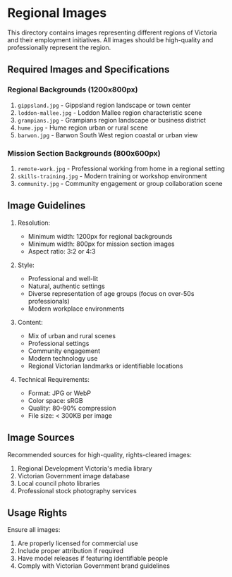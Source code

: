 # Regional Images

This directory contains images representing different regions of Victoria and their employment initiatives. All images should be high-quality and professionally represent the region.

## Required Images and Specifications

### Regional Backgrounds (1200x800px)
1. `gippsland.jpg` - Gippsland region landscape or town center
2. `loddon-mallee.jpg` - Loddon Mallee region characteristic scene
3. `grampians.jpg` - Grampians region landscape or business district
4. `hume.jpg` - Hume region urban or rural scene
5. `barwon.jpg` - Barwon South West region coastal or urban view

### Mission Section Backgrounds (800x600px)
1. `remote-work.jpg` - Professional working from home in a regional setting
2. `skills-training.jpg` - Modern training or workshop environment
3. `community.jpg` - Community engagement or group collaboration scene

## Image Guidelines

1. Resolution:
   - Minimum width: 1200px for regional backgrounds
   - Minimum width: 800px for mission section images
   - Aspect ratio: 3:2 or 4:3

2. Style:
   - Professional and well-lit
   - Natural, authentic settings
   - Diverse representation of age groups (focus on over-50s professionals)
   - Modern workplace environments

3. Content:
   - Mix of urban and rural scenes
   - Professional settings
   - Community engagement
   - Modern technology use
   - Regional Victorian landmarks or identifiable locations

4. Technical Requirements:
   - Format: JPG or WebP
   - Color space: sRGB
   - Quality: 80-90% compression
   - File size: < 300KB per image

## Image Sources

Recommended sources for high-quality, rights-cleared images:
1. Regional Development Victoria's media library
2. Victorian Government image database
3. Local council photo libraries
4. Professional stock photography services

## Usage Rights

Ensure all images:
1. Are properly licensed for commercial use
2. Include proper attribution if required
3. Have model releases if featuring identifiable people
4. Comply with Victorian Government brand guidelines
